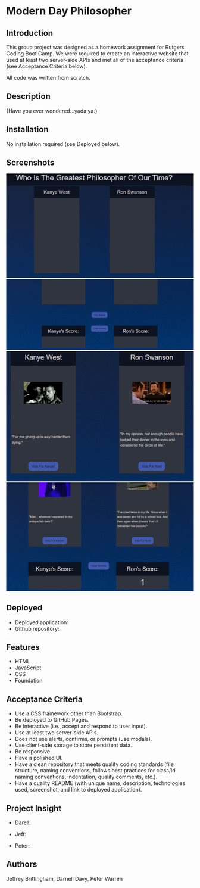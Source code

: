 # Modern Day Philosopher

## Introduction
This group project was designed as a homework assignment for Rutgers Coding Boot Camp. We were required to create an interactive website that used at least two server-side APIs and met all of the acceptance criteria (see Acceptance Criteria below).

All code was written from scratch.

## Description
{Have you ever wondered...yada ya.}

## Installation
No installation required (see Deployed below).

## Screenshots
![Screenshot of deployed app](./assets/images/screenshot-01.png "Modern Day Philosopher (1 of 4)")
![Screenshot of deployed app](./assets/images/screenshot-02.png "Modern Day Philosopher (2 of 4)")
![Screenshot of deployed app](./assets/images/screenshot-03.png "Modern Day Philosopher (3 of 4)")
![Screenshot of deployed app](./assets/images/screenshot-04.png "Modern Day Philosopher (4 of 4)")
## Deployed
* Deployed application: 
* Github repository:

## Features
* HTML
* JavaScript
* CSS
* Foundation

## Acceptance Criteria
* Use a CSS framework other than Bootstrap.
* Be deployed to GitHub Pages.
* Be interactive (i.e., accept and respond to user input).
* Use at least two server-side APIs.
* Does not use alerts, confirms, or prompts (use modals).
* Use client-side storage to store persistent data.
* Be responsive.
* Have a polished UI.
* Have a clean repository that meets quality coding standards (file structure, naming conventions, follows best practices for class/id naming conventions, indentation, quality comments, etc.).
* Have a quality README (with unique name, description, technologies used, screenshot, and link to deployed application).

## Project Insight
* Darell:

* Jeff:

* Peter:

## Authors
Jeffrey Brittingham, Darnell Davy, Peter Warren